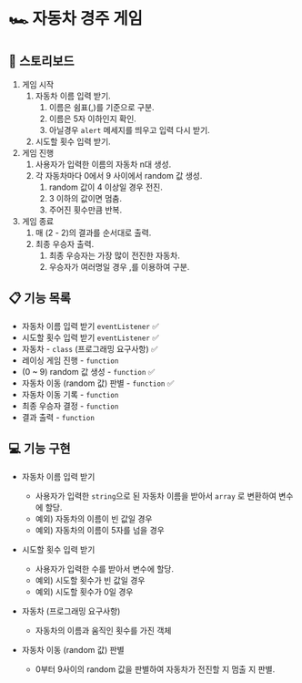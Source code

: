 # 🏎️ 자동차 경주 게임
## 📝 스토리보드

1. 게임 시작
	1. 자동차 이름 입력 받기.
		1. 이름은 쉼표(,)를 기준으로 구분.
		2. 이름은 5자 이하인지 확인.
		3. 아닐경우 `alert` 메세지를 띄우고 입력 다시 받기. 
	2. 시도할 횟수 입력 받기.
2. 게임 진행
	1. 사용자가 입력한 이름의 자동차 n대 생성.
	2. 각 자동차마다 0에서 9 사이에서 random 값 생성.
		1. random 값이 4 이상일 경우 전진.
		2. 3 이하의 값이면 멈춤.
		3. 주어진 횟수만큼 반복.
3. 게임 종료
	1.  매 (2 - 2)의 결과를 순서대로 출력.
	2.  최종 우승자 출력.
		1.  최종 우승자는 가장 많이 전진한 자동차.
		2.  우승자가 여러명일 경우 ,를 이용하여 구분.

## 📋  기능 목록

* 자동차 이름 입력 받기 `eventListener` ✅
* 시도할 횟수 입력 받기  `eventListener` ✅
* 자동차 - `class` (프로그래밍 요구사항) ✅
* 레이싱 게임 진행 - `function`
* (0 ~ 9) random 값 생성 - `function` ✅
* 자동차 이동 (random 값) 판별 - `function` ✅
* 자동차 이동 기록 - `function`
* 최종 우승자 결정 - `function`
* 결과 출력 - `function`

## 💻  기능  구현

- 자동차 이름 입력 받기
  - 사용자가 입력한 `string`으로 된 자동차 이름을 받아서 `array` 로 변환하여 변수에 할당.
  - 예외) 자동차의 이름이 빈 값일 경우 
  - 예외) 자동차의 이름이 5자를 넘을 경우 
- 시도할 횟수 입력 받기
  - 사용자가 입력한 수를 받아서 변수에 할당.
  - 예외) 시도할 횟수가 빈 값일 경우
  - 예외) 시도할 횟수가 0일 경우

- 자동차 (프로그래밍 요구사항)
  - 자동차의 이름과 움직인 횟수를 가진 객체
- 자동차 이동 (random 값) 판별
  - 0부터 9사이의 random 값을 판별하여 자동차가 전진할 지 멈출 지 판별.


